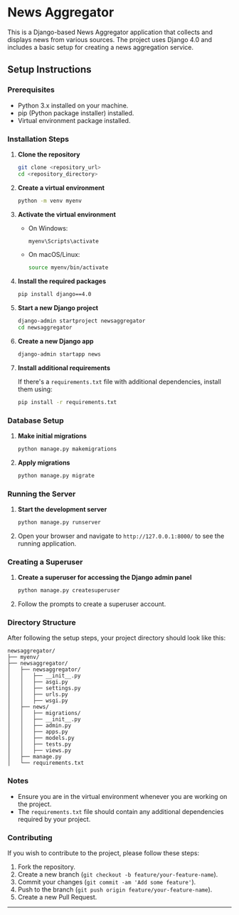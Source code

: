 # News Aggregator

This is a Django-based News Aggregator application that collects and displays news from various sources. The project uses Django 4.0 and includes a basic setup for creating a news aggregation service.

## Setup Instructions

### Prerequisites

- Python 3.x installed on your machine.
- pip (Python package installer) installed.
- Virtual environment package installed.

### Installation Steps

1. **Clone the repository**
   
   ```bash
   git clone <repository_url>
   cd <repository_directory>
   ```

2. **Create a virtual environment**

   ```bash
   python -m venv myenv
   ```

3. **Activate the virtual environment**

   - On Windows:
     ```bash
     myenv\Scripts\activate
     ```
   - On macOS/Linux:
     ```bash
     source myenv/bin/activate
     ```

4. **Install the required packages**

   ```bash
   pip install django==4.0
   ```

5. **Start a new Django project**

   ```bash
   django-admin startproject newsaggregator
   cd newsaggregator
   ```

6. **Create a new Django app**

   ```bash
   django-admin startapp news
   ```

7. **Install additional requirements**

   If there's a `requirements.txt` file with additional dependencies, install them using:
   
   ```bash
   pip install -r requirements.txt
   ```

### Database Setup

1. **Make initial migrations**

   ```bash
   python manage.py makemigrations
   ```

2. **Apply migrations**

   ```bash
   python manage.py migrate
   ```

### Running the Server

1. **Start the development server**

   ```bash
   python manage.py runserver
   ```

2. Open your browser and navigate to `http://127.0.0.1:8000/` to see the running application.

### Creating a Superuser

1. **Create a superuser for accessing the Django admin panel**

   ```bash
   python manage.py createsuperuser
   ```

2. Follow the prompts to create a superuser account.

### Directory Structure

After following the setup steps, your project directory should look like this:

```
newsaggregator/
├── myenv/
├── newsaggregator/
│   ├── newsaggregator/
│   │   ├── __init__.py
│   │   ├── asgi.py
│   │   ├── settings.py
│   │   ├── urls.py
│   │   ├── wsgi.py
│   ├── news/
│   │   ├── migrations/
│   │   ├── __init__.py
│   │   ├── admin.py
│   │   ├── apps.py
│   │   ├── models.py
│   │   ├── tests.py
│   │   ├── views.py
│   ├── manage.py
│   └── requirements.txt
```

### Notes

- Ensure you are in the virtual environment whenever you are working on the project.
- The `requirements.txt` file should contain any additional dependencies required by your project.

### Contributing

If you wish to contribute to the project, please follow these steps:

1. Fork the repository.
2. Create a new branch (`git checkout -b feature/your-feature-name`).
3. Commit your changes (`git commit -am 'Add some feature'`).
4. Push to the branch (`git push origin feature/your-feature-name`).
5. Create a new Pull Request.
---
